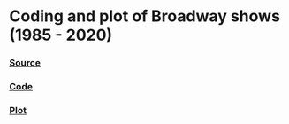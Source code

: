 # Coding and plot of Broadway shows (1985 - 2020)
### [Source]()
### [Code]()
### [Plot](https://github.com/steven-wick/TidyTuesdayR/blob/master/2020-W18/bumpchart_broadway_top10.png)

